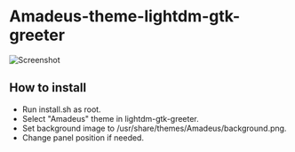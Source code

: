 # Amadeus-theme-lightdm-gtk-greeter
![Screenshot](https://github.com/ChipTechno/Amadeus-theme-lightdm-gtk-greeter/blob/master/Screenshot.png)   
## How to install
- Run install.sh as root.   
- Select "Amadeus" theme in lightdm-gtk-greeter.
- Set background image to /usr/share/themes/Amadeus/background.png.
- Change panel position if needed.